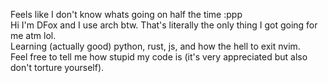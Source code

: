 Feels like I don't know whats going on half the time :ppp  
Hi I'm DFox and I use arch btw. That's literally the only thing I got going for me atm lol.  
Learning (actually good) python, rust, js, and how the hell to exit nvim.  
Feel free to tell me how stupid my code is (it's very appreciated but also don't torture yourself).
